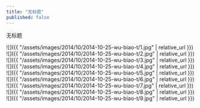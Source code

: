 ```yaml
---
title: "无标题"
published: false
---
```

无标题



![]({{ "/assets/images/2014/10/2014-10-25-wu-biao-t/1.jpg" | relative_url }})
![]({{ "/assets/images/2014/10/2014-10-25-wu-biao-t/2.jpg" | relative_url }})
![]({{ "/assets/images/2014/10/2014-10-25-wu-biao-t/3.jpg" | relative_url }})
![]({{ "/assets/images/2014/10/2014-10-25-wu-biao-t/4.jpg" | relative_url }})
![]({{ "/assets/images/2014/10/2014-10-25-wu-biao-t/5.jpg" | relative_url }})
![]({{ "/assets/images/2014/10/2014-10-25-wu-biao-t/6.jpg" | relative_url }})
![]({{ "/assets/images/2014/10/2014-10-25-wu-biao-t/7.jpg" | relative_url }})
![]({{ "/assets/images/2014/10/2014-10-25-wu-biao-t/8.jpg" | relative_url }})
![]({{ "/assets/images/2014/10/2014-10-25-wu-biao-t/9.jpg" | relative_url }})
